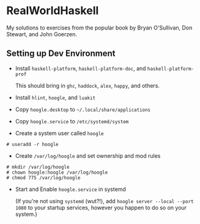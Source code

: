 # RealWorldHaskell

My solutions to exercises from the popular book by Bryan O'Sullivan, Don Stewart, and John Goerzen.

## Setting up Dev Environment

- Install `haskell-platform`, `haskell-platform-doc`, and `haskell-platform-prof`

  This should bring in `ghc`, `haddock`, `alex`, `happy`, and others.

- Install `hlint`, `hoogle`, and `luakit`

- Copy `hoogle.desktop` to `~/.local/share/applications`

- Copy `hoogle.service` to `/etc/systemd/system`

- Create a system user called `hoogle`

```
# useradd -r hoogle
```

- Create `/var/log/hoogle` and set ownership and mod rules

```
# mkdir /var/log/hoogle
# chown hoogle:hoogle /var/log/hoogle
# chmod 775 /var/log/hoogle
```

- Start and Enable `hoogle.service` in systemd

  (If you're not using `systemd` (wut?!),
   add `hoogle server --local --port 1080` to your startup services,
   however you happen to do so on your system.)
